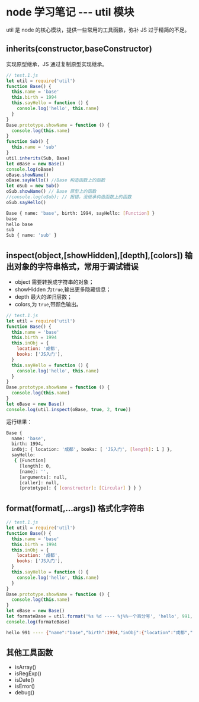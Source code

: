 # node 学习笔记 --- util 模块

util 是 node 的核心模块，提供一些常用的工具函数，弥补 JS 过于精简的不足。

## inherits(constructor,baseConstructor)

实现原型继承，JS 通过复制原型实现继承。

```js
// test.1.js
let util = require('util')
function Base() {
  this.name = 'base'
  this.birth = 1994
  this.sayHello = function () {
    console.log('hello', this.name)
  }
}
Base.prototype.showName = function () {
  console.log(this.name)
}
function Sub() {
  this.name = 'sub'
}
util.inherits(Sub, Base)
let oBase = new Base()
console.log(oBase)
oBase.showName()
oBase.sayHello() //Base 构造函数上的函数
let oSub = new Sub()
oSub.showName() // Base 原型上的函数
//console.log(oSub); // 报错，没继承构造函数上的函数
oSub.sayHello()
```

```bash
Base { name: 'base', birth: 1994, sayHello: [Function] }
base
hello base
sub
Sub { name: 'sub' }
```

## inspect(object,[showHidden],[depth],[colors]) 输出对象的字符串格式，常用于调试错误

- object 需要转换成字符串的对象；
- showHidden 为`true`,输出更多隐藏信息；
- depth 最大的递归层数；
- colors,为 `true`,带颜色输出。

```js
// test.1.js
let util = require('util')
function Base() {
  this.name = 'base'
  this.birth = 1994
  this.inObj = {
    location: '成都',
    books: ['JS入门'],
  }
  this.sayHello = function () {
    console.log('hello', this.name)
  }
}
Base.prototype.showName = function () {
  console.log(this.name)
}
let oBase = new Base()
console.log(util.inspect(oBase, true, 2, true))
```

运行结果：

```bash
Base {
  name: 'base',
  birth: 1994,
  inObj: { location: '成都', books: [ 'JS入门', [length]: 1 ] },
  sayHello:
   { [Function]
     [length]: 0,
     [name]: '',
     [arguments]: null,
     [caller]: null,
     [prototype]: { [constructor]: [Circular] } } }
```

## format(format[,...args]) 格式化字符串

```js
// test.1.js
let util = require('util')
function Base() {
  this.name = 'base'
  this.birth = 1994
  this.inObj = {
    location: '成都',
    books: ['JS入门'],
  }
  this.sayHello = function () {
    console.log('hello', this.name)
  }
}
Base.prototype.showName = function () {
  console.log(this.name)
}
let oBase = new Base()
let formateBase = util.format('%s %d ---- %j%%一个百分号', 'hello', 991, oBase)
console.log(formateBase)
```

```bash
hello 991 ---- {"name":"base","birth":1994,"inObj":{"location":"成都","books":["JS入门"]}}%一个百分号
```

## 其他工具函数

- isArray()
- isRegExp()
- isDate()
- isError()
- debug()
